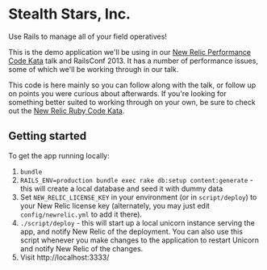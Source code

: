# Stealth Stars, Inc.

Use Rails to manage all of your field operatives!

This is the demo application we'll be using in our [New Relic Performance Code Kata](http://railsconf.com/2013/talks#talk-55) talk and RailsConf 2013. It has a number of performance issues, some of which
we'll be working through in our talk.

This code is here mainly so you can follow along with the talk, or follow up on points you were
curious about afterwards. If you're looking for something better suited to working through on your
own, be sure to check out the [New Relic Ruby Code Kata](https://github.com/newrelic/newrelic-ruby-kata).

## Getting started

To get the app running locally:

1. `bundle`
2. `RAILS_ENV=production bundle exec rake db:setup content:generate` - this will create a local database and seed it with dummy data
3. Set `NEW_RELIC_LICENSE_KEY` in your environment (or in `script/deploy`) to your New Relic license key (alternately, you may just edit `config/newrelic.yml` to add it there).
4. `./script/deploy` - this will start up a local unicorn instance serving the app, and notify New Relic of the deployment. You can also use this script whenever you make changes to the application to restart Unicorn and notify New Relic of the changes.
5. Visit http://localhost:3333/
